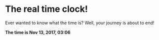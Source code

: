 # The real time clock!

Ever wanted to know what the time is? Well, your journey is about to end!

**The time is Nov 13, 2017, 03:06**